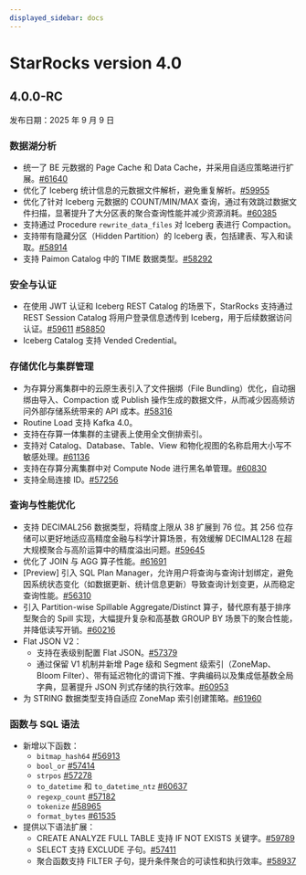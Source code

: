 ```yaml
---
displayed_sidebar: docs
---
```


# StarRocks version 4.0

## 4.0.0-RC

发布日期：2025 年 9 月 9 日

### 数据湖分析

- 统一了 BE 元数据的 Page Cache 和 Data Cache，并采用自适应策略进行扩展。[#61640](https://github.com/StarRocks/starrocks/issues/61640)
- 优化了 Iceberg 统计信息的元数据文件解析，避免重复解析。[#59955](https://github.com/StarRocks/starrocks/pull/59955)
- 优化了针对 Iceberg 元数据的 COUNT/MIN/MAX 查询，通过有效跳过数据文件扫描，显著提升了大分区表的聚合查询性能并减少资源消耗。[#60385](https://github.com/StarRocks/starrocks/pull/60385)
- 支持通过 Procedure `rewrite_data_files` 对 Iceberg 表进行 Compaction。
- 支持带有隐藏分区（Hidden Partition）的 Iceberg 表，包括建表、写入和读取。[#58914](https://github.com/StarRocks/starrocks/issues/58914)
- 支持 Paimon Catalog 中的 TIME 数据类型。[#58292](https://github.com/StarRocks/starrocks/pull/58292)
<!--
- 优化了 Iceberg 表的排序。
-->

### 安全与认证

- 在使用 JWT 认证和 Iceberg REST Catalog 的场景下，StarRocks 支持通过 REST Session Catalog 将用户登录信息透传到 Iceberg，用于后续数据访问认证。[#59611](https://github.com/StarRocks/starrocks/pull/59611) [#58850](https://github.com/StarRocks/starrocks/pull/58850)
- Iceberg Catalog 支持  Vended Credential。
<!--
- 支持在 StarRocks FE 侧配置证书以启用 HTTPS，提升系统访问安全性，满足云端或内网的加密传输需求。[#56394](https://github.com/StarRocks/starrocks/pull/56394)
- 支持 BE 节点之间的 HTTPS 通信，确保数据传输加密与完整性，防止内部数据泄露和中间人攻击。[#53695](https://github.com/StarRocks/starrocks/pull/53695)
-->

### 存储优化与集群管理

- 为存算分离集群中的云原生表引入了文件捆绑（File Bundling）优化，自动捆绑由导入、Compaction 或 Publish 操作生成的数据文件，从而减少因高频访问外部存储系统带来的 API 成本。[#58316](https://github.com/StarRocks/starrocks/issues/58316)
- Routine Load 支持 Kafka 4.0。
- 支持在存算一体集群的主键表上使用全文倒排索引。
- 支持对 Catalog、Database、Table、View 和物化视图的名称启用大小写不敏感处理。[#61136](https://github.com/StarRocks/starrocks/pull/61136)
- 支持在存算分离集群中对 Compute Node 进行黑名单管理。[#60830](https://github.com/StarRocks/starrocks/pull/60830)
- 支持全局连接 ID。[#57256](https://github.com/StarRocks/starrocks/pull/57276)
<!--
- 支持多表写写事务（Multi-Table Write-Write Transaction），允许用户控制 INSERT、UPDATE 和 DELETE 操作的原子提交。该事务支持 Stream Load 和 INSERT INTO 接口，有效保证 ETL 与实时写入场景下的跨表一致性。
- 支持修改聚合表的聚合键。
-->

### 查询与性能优化

- 支持 DECIMAL256 数据类型，将精度上限从 38 扩展到 76 位。其 256 位存储可以更好地适应高精度金融与科学计算场景，有效缓解 DECIMAL128 在超大规模聚合与高阶运算中的精度溢出问题。[#59645](https://github.com/StarRocks/starrocks/issues/59645)
- 优化了 JOIN 与 AGG 算子性能。[#61691](https://github.com/StarRocks/starrocks/issues/61691)
- [Preview] 引入 SQL Plan Manager，允许用户将查询与查询计划绑定，避免因系统状态变化（如数据更新、统计信息更新）导致查询计划变更，从而稳定查询性能。[#56310](https://github.com/StarRocks/starrocks/issues/56310)
- 引入 Partition-wise Spillable Aggregate/Distinct 算子，替代原有基于排序型聚合的 Spill 实现，大幅提升复杂和高基数 GROUP BY 场景下的聚合性能，并降低读写开销。[#60216](https://github.com/StarRocks/starrocks/pull/60216)
- Flat JSON V2：
  - 支持在表级别配置 Flat JSON。[#57379](https://github.com/StarRocks/starrocks/pull/57379)
  - 通过保留 V1 机制并新增 Page 级和 Segment 级索引（ZoneMap、Bloom Filter）、带有延迟物化的谓词下推、字典编码以及集成低基数全局字典，显著提升 JSON 列式存储的执行效率。[#60953](https://github.com/StarRocks/starrocks/issues/60953)
- 为 STRING 数据类型支持自适应 ZoneMap 索引创建策略。[#61960](https://github.com/StarRocks/starrocks/issues/61960)

### 函数与 SQL 语法

- 新增以下函数：
  - `bitmap_hash64` [#56913](https://github.com/StarRocks/starrocks/pull/56913)
  - `bool_or` [#57414](https://github.com/StarRocks/starrocks/pull/57414)
  - `strpos` [#57278](https://github.com/StarRocks/starrocks/pull/57287)
  - `to_datetime` 和 `to_datetime_ntz` [#60637](https://github.com/StarRocks/starrocks/pull/60637)
  - `regexp_count` [#57182](https://github.com/StarRocks/starrocks/pull/57182)
  - `tokenize` [#58965](https://github.com/StarRocks/starrocks/pull/58965)
  - `format_bytes` [#61535](https://github.com/StarRocks/starrocks/pull/61535)
- 提供以下语法扩展：
  - CREATE ANALYZE FULL TABLE 支持 IF NOT EXISTS 关键字。[#59789](https://github.com/StarRocks/starrocks/pull/59789)
  - SELECT 支持 EXCLUDE 子句。[#57411](https://github.com/StarRocks/starrocks/pull/57411/files)
  - 聚合函数支持 FILTER 子句，提升条件聚合的可读性和执行效率。[#58937](https://github.com/StarRocks/starrocks/pull/58937)
